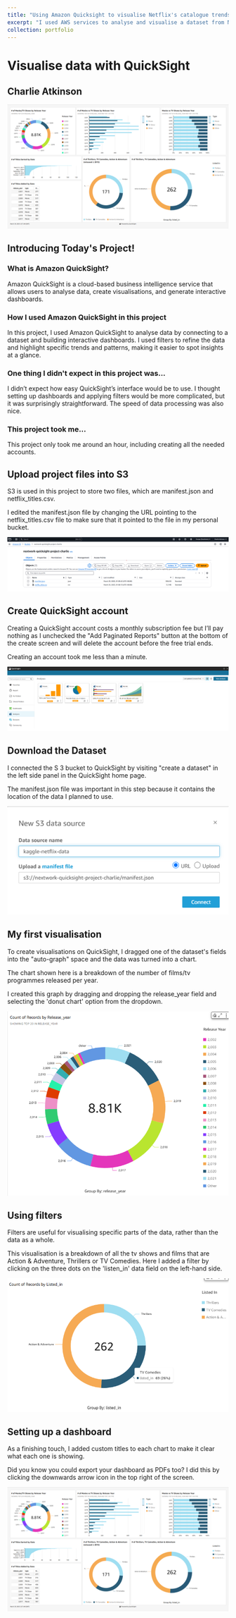 ```yaml
---
title: "Using Amazon Quicksight to visualise Netflix's catalogue trends"
excerpt: "I used AWS services to analyse and visualise a dataset from Netflix's films and TV shows. <br/><img src='/images/QuickSightImages/FinishedQuickSightPage.png' width='500'/>"
collection: portfolio
---
```


# Visualise data with QuickSight

## Charlie Atkinson

![Finished QuickSight Page](https://raw.githubusercontent.com/CharlieAtkinson/CharlieAtkinson.github.io/master/images/QuickSightImages/FinishedQuickSightPage.png)


## Introducing Today's Project!

### What is Amazon QuickSight?

Amazon QuickSight is a cloud-based business intelligence service that allows
users to analyse data, create visualisations, and generate interactive dashboards.

### How I used Amazon QuickSight in this project

In this project, I used Amazon QuickSight to analyse data by connecting to a
dataset and building interactive dashboards. I used filters to refine the data and
highlight specific trends and patterns, making it easier to spot insights at a glance.

### One thing I didn't expect in this project was...

I didnʼt expect how easy QuickSightʼs interface would be to use. I thought setting
up dashboards and applying filters would be more complicated, but it was
surprisingly straightforward. The speed of data processing was also nice.

### This project took me...

This project only took me around an hour, including creating all the needed
accounts.


## Upload project files into S3

S3 is used in this project to store two files, which are manifest.json and
netflix_titles.csv.

I edited the manifest.json file by changing the URL pointing to the netflix_titles.csv
file to make sure that it pointed to the file in my personal bucket.

![Image1](https://raw.githubusercontent.com/CharlieAtkinson/CharlieAtkinson.github.io/master/images/QuickSightImages/Image1.png)


## Create QuickSight account

Creating a QuickSight account costs a monthly subscription fee but I’ll pay nothing
as I unchecked the "Add Paginated Reports" button at the bottom of the create
screen and will delete the account before the free trial ends.

Creating an account took me less than a minute.

![Image2](https://raw.githubusercontent.com/CharlieAtkinson/CharlieAtkinson.github.io/master/images/QuickSightImages/Image2.png)


## Download the Dataset

I connected the S 3 bucket to QuickSight by visiting "create a dataset" in the left
side panel in the QuickSight home page.

The manifest.json file was important in this step because it contains the location of
the data I planned to use.

![Image3](https://raw.githubusercontent.com/CharlieAtkinson/CharlieAtkinson.github.io/master/images/QuickSightImages/Image3.png)


## My first visualisation

To create visualisations on QuickSight, I dragged one of the dataset's fields into the
"auto-graph" space and the data was turned into a chart.

The chart shown here is a breakdown of the number of films/tv programmes
released per year.

I created this graph by dragging and dropping the release_year field and selecting
the 'donut chart' option from the dropdown.

![Image4](https://raw.githubusercontent.com/CharlieAtkinson/CharlieAtkinson.github.io/master/images/QuickSightImages/Image4.png)


## Using filters

Filters are useful for visualising specific parts of the data, rather than the data as a
whole.

This visualisation is a breakdown of all the tv shows and films that are Action &
Adventure, Thrillers or TV Comedies. Here I added a filter by clicking on the three
dots on the 'listen_in' data field on the left-hand side.

![Image5](https://raw.githubusercontent.com/CharlieAtkinson/CharlieAtkinson.github.io/master/images/QuickSightImages/Image5.png)


## Setting up a dashboard

As a finishing touch, I added custom titles to each chart to make it clear what each
one is showing.

Did you know you could export your dashboard as PDFs too? I did this by clicking
the downwards arrow icon in the top right of the screen.

![Finished QuickSight Page](https://raw.githubusercontent.com/CharlieAtkinson/CharlieAtkinson.github.io/master/images/QuickSightImages/FinishedQuickSightPage.png)
